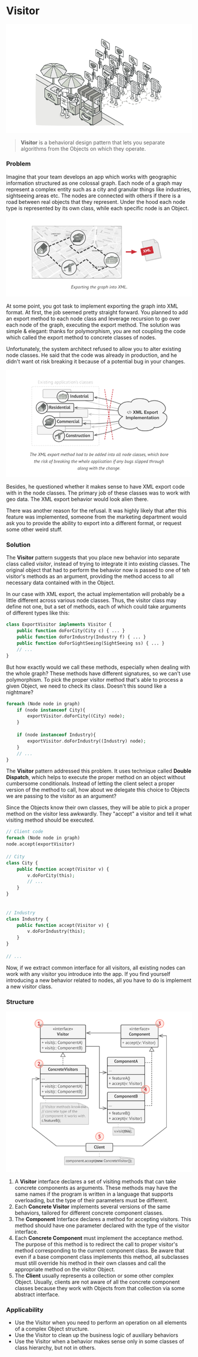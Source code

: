 # Visitor

![visitor](visitor.png)

> **Visitor** is a behavioral design pattern that lets you separate algorithms from the Objects on which they operate.

### Problem

Imagine that your team develops an app which works with geographic information structured as one colossal graph. Each node of a graph may represent a complex entity such as a city and granular things like industries, sightseeing areas etc. The nodes are connected with others if there is a road between real objects that they represent. Under the hood each node type is represented by its own class, while each specific node is an Object.

![graph to xml](graph-to-xml.png)

At some point, you got task to implement exporting the graph into XML format. At first, the job seemed pretty straight forward. You planned to add an export method to each node class and leverage recursion to go over each node of the graph, executing the export method. The solution was simple & elegant: thanks for polymorphism, you are not coupling the code which called the export method to concrete classes of nodes.

Unfortunately, the system architect refused to allow you to alter existing node classes. He said that the code was already in production, and he didn't want ot risk breaking it because of a potential bug in your changes.

![xml-export](xml-export.png)

Besides, he questioned whether it makes sense to have XML export code with in the node classes. The primary job of these classes was to work with geo data. The XML export behavior would look alien there.

There was another reason for the refusal. It was highly likely that after this feature was implemented, someone from the marketing department would ask you to provide the ability to export into a different format, or request some other weird stuff.

### Solution

The **Visitor** pattern suggests that you place new behavior into separate class called _visitor_, instead of trying to integrate it into existing classes. The original object that had to perform the behavior now is passed to one of teh visitor's methods as an argument, providing the method access to all necessary data contained with in the Object.

In our case with XML export, the actual implementation will probably be a little different across various node classes. Thus, the visitor class may define not one, but a set of methods, each of which could take arguments of different types like this:

```php
class ExportVisitor implements Visitor {
    public function doForCity(City c) { ... }
    public function doForIndustry(Industry f) { ... }
    public function doForSightSeeing(SightSeeing ss) { ... }
    // ...
}
```

But how exactly would we call these methods, especially when dealing with the whole graph? These methods have different signatures, so we can't use polymorphism. To pick the proper visitor method that's able to process a given Object, we need to check its class. Doesn't this sound like a nightmare?

```php
foreach (Node node in graph)
    if (node instanceof City){
        exportVisitor.doForCity((City) node);
    }
    
    if (node instanceof Industry){
        exportVisitor.doForIndustry((Industry) node);
    }
    // ...
}
```

The **Visitor** pattern addressed this problem. It uses technique called **Double Dispatch**, which helps to execute the proper method on an object without cumbersome conditionals. Instead of letting the client select a proper version of the method to call, how about we delegate this choice to Objects we are passing to the visitor as an argument?

Since the Objects know their own classes, they will be able to pick a proper method on the visitor less awkwardly. They "accept" a visitor and tell it what visiting method should be executed.

```php
// Client code
foreach (Node node in graph)
node.accept(exportVisitor)

// City
class City {
    public function accept(Visitor v) {
        v.doForCity(this);
        // ...
    }
}


// Industry
class Industry {
    public function accept(Visitor v) {
        v.doForIndustry(this);
    }
}

// ...
```

Now, if we extract common interface for all visitors, all existing nodes can work with any visitor you introduce into the app. If you find yourself introducing a new behavior related to nodes, all you have to do is implement a new visitor class.

### Structure

![structure](structure.png)

1. A **Visitor** interface declares a set of visiting methods that can take concrete components as arguments. These methods may have the same names if the program is written in a language that supports overloading, but the type of their parameters must be different.
2. Each **Concrete Visitor** implements several versions of the same behaviors, tailored for different concrete component classes.
3. The **Component** Interface declares a method for accepting visitors. This method should have one parameter declared with the type of the visitor interface.
4. Each **Concrete Component** must implement the acceptance method. The purpose of this method is to redirect the call to proper visitor's method corresponding to the current component class. Be aware that even if a base component class implements this method, all subclasses must still override his method in their own classes and call the appropriate method on the visitor Object.
5. The **Client** usually represents a collection or some other complex Object. Usually, clients are not aware of all the concrete component classes because they work with Objects from that collection via some abstract interface.

### Applicability

* Use the Visitor when you need to perform an operation on all elements of a complex Object structure.
* Use the Visitor to clean up the business logic of auxiliary behaviors
* Use the Visitor when a behavior makes sense only in some classes of class hierarchy, but not in others.
